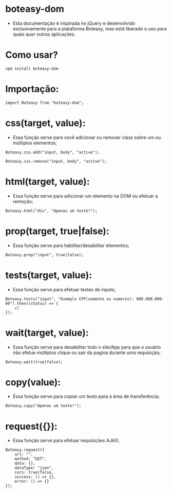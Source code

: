 # boteasy-dom
- Esta documentação é inspirada no jQuery e desenvolvido exclusivamente para a plataforma Boteasy, mas está liberado o uso para quais quer outras aplicações.

# Como usar?

```shell
npm install boteasy-dom
```

# Importação:

```shell
import Boteasy from "boteasy-dom";
```

# css(target, value):
- Essa função serve para você adicionar ou remover class sobre um ou múltiplos elementos;

```shell
Boteasy.css.add("input, body", "active");
```

```shell
Boteasy.css.remove("input, body", "active");
```

# html(target, value):
- Essa função serve para adicionar um elemento na DOM ou efetuar a remoção;

```shell
Boteasy.html("div", "Apenas um teste!");
```
# prop(target, true|false):
- Essa função serve para habilitar/desabilitar elementos;

```shell
Boteasy.prop("input", true|false);
```
# tests(target, value):
- Essa função serve para efetuar testes de inputs;

```shell
Boteasy.tests("input", "Exemplo CPF(somente os numeros): 000.000.000-00").then((status) => {
	//
});
```

# wait(target, value):
- Essa função serve para desabilitar todo o site/App para que o usuário não efetue múltiplos clique ou sair da pagina durante uma requisição;

```shell
Boteasy.wait(true|false);
```

# copy(value):
- Essa função serve para copiar um texto para a área de transferência;

```shell
Boteasy.copy("Apenas um teste!");
```
# request({}):
- Essa função serve para efetuar requisições AJAX;

```shell
Boteasy.request({
	url: "",
	method: "GET",
	data: {},
	dataType: "json",
	cors: true|false,
	success: () => {},
	error: () => {}
});
```